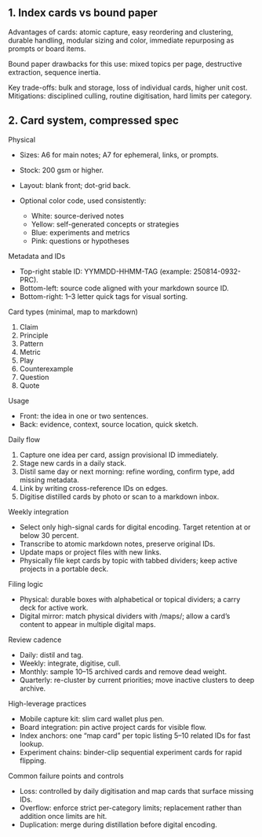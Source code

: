## 1. Index cards vs bound paper

Advantages of cards: atomic capture, easy reordering and clustering, durable handling, modular sizing and color, immediate repurposing as prompts or board items.

Bound paper drawbacks for this use: mixed topics per page, destructive extraction, sequence inertia.

Key trade-offs: bulk and storage, loss of individual cards, higher unit cost. Mitigations: disciplined culling, routine digitisation, hard limits per category.

## 2. Card system, compressed spec

Physical

* Sizes: A6 for main notes; A7 for ephemeral, links, or prompts.
* Stock: 200 gsm or higher.
* Layout: blank front; dot-grid back.
* Optional color code, used consistently:

  * White: source-derived notes
  * Yellow: self-generated concepts or strategies
  * Blue: experiments and metrics
  * Pink: questions or hypotheses

Metadata and IDs

* Top-right stable ID: YYMMDD-HHMM-TAG (example: 250814-0932-PRC).
* Bottom-left: source code aligned with your markdown source ID.
* Bottom-right: 1–3 letter quick tags for visual sorting.

Card types (minimal, map to markdown)

1. Claim
2. Principle
3. Pattern
4. Metric
5. Play
6. Counterexample
7. Question
8. Quote

Usage

* Front: the idea in one or two sentences.
* Back: evidence, context, source location, quick sketch.

Daily flow

1. Capture one idea per card, assign provisional ID immediately.
2. Stage new cards in a daily stack.
3. Distil same day or next morning: refine wording, confirm type, add missing metadata.
4. Link by writing cross-reference IDs on edges.
5. Digitise distilled cards by photo or scan to a markdown inbox.

Weekly integration

* Select only high-signal cards for digital encoding. Target retention at or below 30 percent.
* Transcribe to atomic markdown notes, preserve original IDs.
* Update maps or project files with new links.
* Physically file kept cards by topic with tabbed dividers; keep active projects in a portable deck.

Filing logic

* Physical: durable boxes with alphabetical or topical dividers; a carry deck for active work.
* Digital mirror: match physical dividers with /maps/; allow a card’s content to appear in multiple digital maps.

Review cadence

* Daily: distil and tag.
* Weekly: integrate, digitise, cull.
* Monthly: sample 10–15 archived cards and remove dead weight.
* Quarterly: re-cluster by current priorities; move inactive clusters to deep archive.

High-leverage practices

* Mobile capture kit: slim card wallet plus pen.
* Board integration: pin active project cards for visible flow.
* Index anchors: one “map card” per topic listing 5–10 related IDs for fast lookup.
* Experiment chains: binder-clip sequential experiment cards for rapid flipping.

Common failure points and controls

* Loss: controlled by daily digitisation and map cards that surface missing IDs.
* Overflow: enforce strict per-category limits; replacement rather than addition once limits are hit.
* Duplication: merge during distillation before digital encoding.
